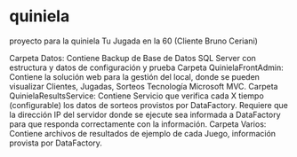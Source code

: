 # quiniela
proyecto para la quiniela Tu Jugada en la 60 (Cliente Bruno Ceriani)

Carpeta Datos: Contiene Backup de Base de Datos SQL Server con estructura y datos de configuración y prueba
Carpeta QuinielaFrontAdmin: Contiene la solución web para la gestión del local, donde se pueden visualizar Clientes, Jugadas, Sorteos
                            Tecnología Microsoft MVC.
Carpeta QuinielaResultsService: Contiene Servicio que verifica cada X tiempo (configurable) los datos de sorteos provistos por DataFactory. 
                                Requiere que la dirección IP del servidor donde se ejecute sea informada a DataFactory para que responda correctamente con la información.
Carpeta Varios: Contiene archivos de resultados de ejemplo de cada Juego, información provista por DataFactory.
